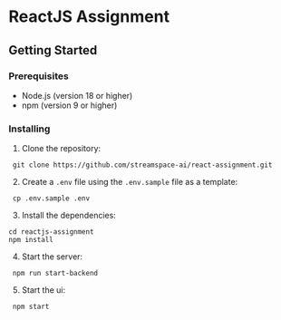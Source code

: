 # ReactJS Assignment

## Getting Started

### Prerequisites

- Node.js (version 18 or higher)
- npm (version 9 or higher)

### Installing

1. Clone the repository:

``` git clone https://github.com/streamspace-ai/react-assignment.git```

2. Create a `.env` file using the `.env.sample` file as a template:

``` cp .env.sample .env```

3. Install the dependencies:

```
cd reactjs-assignment
npm install
```

4. Start the server:

``` npm run start-backend```

5. Start the ui:

``` npm start```